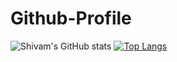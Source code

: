 # Github-Profile
![Shivam's GitHub stats](https://github-readme-stats.vercel.app/api?username=shivam66151&hide=contribs,prs&count_private=true&show_icons=true&theme=dark)
[![Top Langs](https://github-readme-stats.vercel.app/api/top-langs/?username=shivam66151&layout=compact)]()
